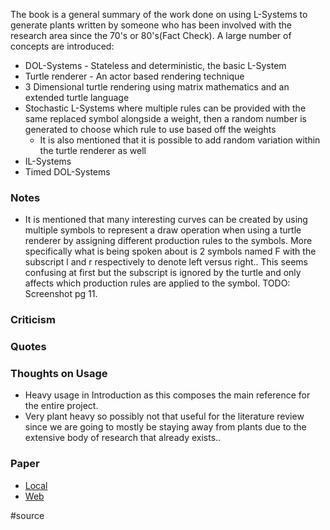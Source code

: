 The book is a general summary of the work done on using L-Systems to generate plants written by someone who has been involved with the research area since the 70's or 80's(Fact Check). A large number of concepts are introduced:
- DOL-Systems - Stateless and deterministic, the basic L-System
- Turtle renderer - An actor based rendering technique
- 3 Dimensional turtle rendering using matrix mathematics and an extended turtle language
- Stochastic L-Systems where multiple rules can be provided with the same replaced symbol alongside a weight, then a random number is generated to choose which rule to use based off the weights
	- It is also mentioned that it is possible to add random variation within the turtle renderer as well
- IL-Systems
- Timed DOL-Systems
### Notes
- It is mentioned that many interesting curves can be created by using multiple symbols to represent a draw operation when using a turtle renderer by assigning different production rules to the symbols. More specifically what is being spoken about is 2 symbols named F with the subscript l and r respectively to denote left versus right.. This seems confusing at first but the subscript is ignored by the turtle and only affects which production rules are applied to the symbol. TODO: Screenshot pg 11. 

### Criticism


### Quotes


### Thoughts on Usage
- Heavy usage in Introduction as this composes the main reference for the entire project.
- Very plant heavy so possibly not that useful for the literature review since we are going to mostly be staying away from plants due to the extensive body of research that already exists..

### Paper
- [Local](file:///W:/Bsc%20Computing/Dissertation/Third%20Party/Books/The%20Algorithmic%20Beauty%20of%20Plants.pdf)
- [Web](https://algorithmicbotany.org/papers/abop/abop.pdf)



#source